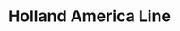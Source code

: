 ---
title: Holland America Line
class: holland-america-line
cruiseline: #
price: 839
cruise-url: http://www.planetcruise.co.uk/holidaysearch/promotion?promotionid=14&referrersiteid=970
---